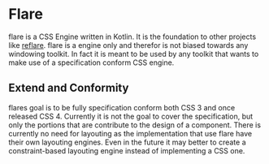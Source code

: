 # Flare

flare is a CSS Engine written in Kotlin. It is the foundation to other projects like [reflare](https://github.com/fernice/reflare). flare is a engine only and
therefor is not biased towards any windowing toolkit. In fact it is meant to be used by any toolkit that wants to make use of a specification conform
CSS engine.

## Extend and Conformity

flares goal is to be fully specification conform both CSS 3 and once released CSS 4. Currently it is not the goal to cover the specification, but only the
portions that are contribute to the design of a component. There is currently no need for layouting as the implementation that use flare have their own
layouting engines. Even in the future it may better to create a constraint-based layouting engine instead of implementing a CSS one.
